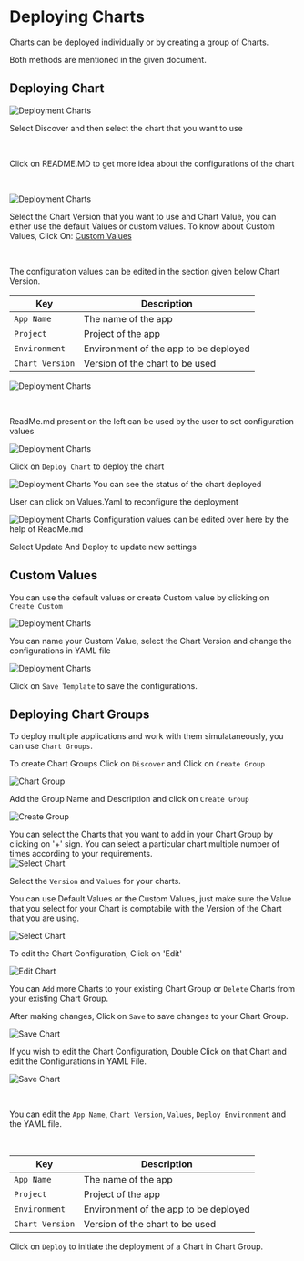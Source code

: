 # Deploying Charts

Charts can be deployed individually or by creating a group of Charts.

Both methods are mentioned in the given document.


## Deploying Chart

![Deployment Charts](/depchart1.JPG "Deployment Charts")

Select Discover and then select the chart that you want to use

<br>

Click on README.MD to get more idea about the configurations of the chart

<br>

![Deployment Charts](/custom.jpg "Deployment Charts")


Select the Chart Version that you want to use and Chart Value, you can either use the default Values or custom values.
To know about Custom Values, Click On: [Custom Values](https://docs.devtron.ai/docs/deploying-charts/#custom-values)



<br>



The configuration values can be edited in the section given below Chart Version.

Key | Description
----|----
`App Name` | The name of the app
`Project` | Project of the app
`Environment` |Environment of the app to be deployed
`Chart Version` | Version of the chart to be used


![Deployment Charts](/depchart4config.JPG "Deployment Charts")

<br>

ReadMe.md present on the left can be used by the user to set configuration values



![Deployment Charts](/depchart4readme.JPG "Deployment Charts")
<br>

Click on `Deploy Chart` to deploy the chart


![Deployment Charts](/depchartdeployedredo.JPG "Deployment Charts")
You can see the status of the chart deployed

User can click on Values.Yaml to reconfigure the deployment



![Deployment Charts](/depchartreconfig.JPG "Deployment Charts")
Configuration values can be edited over here by the help of ReadMe.md

Select Update And Deploy to update new settings

##  Custom Values

You can use the default values or create Custom value by clicking on ` Create Custom`

![Deployment Charts](/custom.jpg "Deployment Charts")

You can name your Custom Value, select the Chart Version and change the configurations in YAML file 

![Deployment Charts](/custom_val.jpg "Deployment Charts")

Click on `Save Template` to save the configurations.



## Deploying Chart Groups 

To deploy multiple applications and work with them simulataneously, you can use `Chart Groups`.

To create Chart Groups 
Click on  `Discover` and Click on `Create Group`

![Chart Group](/screen2.jpg  "Chart Groups")

Add the Group Name and Description and click on `Create Group`

![Create Group](/create_group.jpg  "Create Groups")

You can select the Charts that you want to add in your Chart Group by clicking on '+' sign. 
You can select a particular chart multiple number of times according to your requirements.
<br>
![Select Chart ](/select_charts.jpg  "Select Charts")

Select the `Version` and `Values` for your charts.

You can use Default Values or the Custom Values, just make sure the Value that you select for your Chart is comptabile with the Version of the Chart that you are using.

![Select Chart ](/select_charts2.jpg  "Select Charts")


To edit the Chart Configuration, Click on 'Edit'

![Edit Chart ](/edit_group.jpg  "Edit Charts")

You can `Add` more Charts to your existing Chart Group or `Delete` Charts from your existing Chart Group. 

After making changes, Click on `Save` to save changes to your Chart Group. 

![Save Chart ](/edit_group2.jpg  "Save Charts")

If you wish to edit the Chart Configuration, Double Click on that Chart and edit the Configurations in YAML File.

![Save Chart ](/edit_chart1.jpg  "Save Charts")

<br>

You can edit the `App Name`, `Chart Version`, `Values`, `Deploy Environment` and the YAML file.

<br>

Key | Description
----|----
`App Name` | The name of the app
`Project` | Project of the app
`Environment` |Environment of the app to be deployed
`Chart Version` | Version of the chart to be used



Click on `Deploy` to initiate the deployment of a Chart in Chart Group.